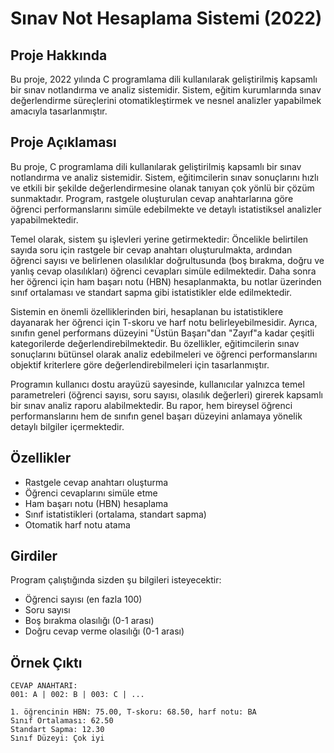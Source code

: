 # Sınav Not Hesaplama Sistemi (2022)

 ## Proje Hakkında
Bu proje, 2022 yılında C programlama dili kullanılarak geliştirilmiş kapsamlı bir sınav notlandırma ve analiz sistemidir. Sistem, eğitim kurumlarında sınav değerlendirme süreçlerini otomatikleştirmek ve nesnel analizler yapabilmek amacıyla tasarlanmıştır.
 ## Proje Açıklaması
 Bu proje, C programlama dili kullanılarak geliştirilmiş kapsamlı bir sınav notlandırma ve analiz sistemidir. Sistem, eğitimcilerin sınav sonuçlarını hızlı ve etkili bir şekilde değerlendirmesine olanak tanıyan çok yönlü bir çözüm sunmaktadır. Program, rastgele oluşturulan cevap anahtarlarına göre öğrenci performanslarını simüle edebilmekte ve detaylı istatistiksel analizler yapabilmektedir.

Temel olarak, sistem şu işlevleri yerine getirmektedir: Öncelikle belirtilen sayıda soru için rastgele bir cevap anahtarı oluşturulmakta, ardından öğrenci sayısı ve belirlenen olasılıklar doğrultusunda (boş bırakma, doğru ve yanlış cevap olasılıkları) öğrenci cevapları simüle edilmektedir. Daha sonra her öğrenci için ham başarı notu (HBN) hesaplanmakta, bu notlar üzerinden sınıf ortalaması ve standart sapma gibi istatistikler elde edilmektedir.

Sistemin en önemli özelliklerinden biri, hesaplanan bu istatistiklere dayanarak her öğrenci için T-skoru ve harf notu belirleyebilmesidir. Ayrıca, sınıfın genel performans düzeyini "Üstün Başarı"dan "Zayıf"a kadar çeşitli kategorilerde değerlendirebilmektedir. Bu özellikler, eğitimcilerin sınav sonuçlarını bütünsel olarak analiz edebilmeleri ve öğrenci performanslarını objektif kriterlere göre değerlendirebilmeleri için tasarlanmıştır.

Programın kullanıcı dostu arayüzü sayesinde, kullanıcılar yalnızca temel parametreleri (öğrenci sayısı, soru sayısı, olasılık değerleri) girerek kapsamlı bir sınav analiz raporu alabilmektedir. Bu rapor, hem bireysel öğrenci performanslarını hem de sınıfın genel başarı düzeyini anlamaya yönelik detaylı bilgiler içermektedir.
## Özellikler
- Rastgele cevap anahtarı oluşturma
- Öğrenci cevaplarını simüle etme
- Ham başarı notu (HBN) hesaplama
- Sınıf istatistikleri (ortalama, standart sapma)
- Otomatik harf notu atama
## Girdiler
Program çalıştığında sizden şu bilgileri isteyecektir:
- Öğrenci sayısı (en fazla 100)
- Soru sayısı
- Boş bırakma olasılığı (0-1 arası)
- Doğru cevap verme olasılığı (0-1 arası)
## Örnek Çıktı
```
CEVAP ANAHTARI:
001: A | 002: B | 003: C | ...

1. öğrencinin HBN: 75.00, T-skoru: 68.50, harf notu: BA
Sınıf Ortalaması: 62.50
Standart Sapma: 12.30
Sınıf Düzeyi: Çok iyi
```
